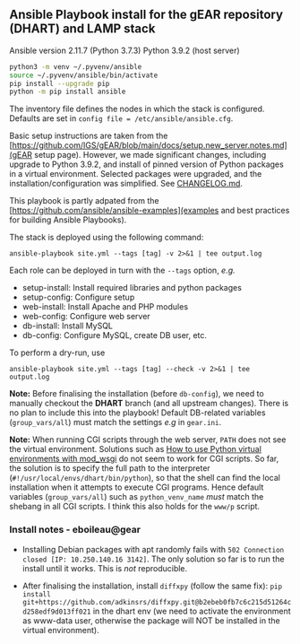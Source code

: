 Ansible Playbook install for the gEAR repository (DHART) and LAMP stack
-----------------------------------------------------------------------

Ansible version 2.11.7 (Python 3.7.3)
Python 3.9.2 (host server)

```bash
python3 -m venv ~/.pyvenv/ansible
source ~/.pyvenv/ansible/bin/activate
pip install --upgrade pip
python -m pip install ansible
```

The inventory file defines the nodes in which the stack is configured.
Defaults are set in `config file = /etc/ansible/ansible.cfg`.

Basic setup instructions are taken from the [https://github.com/IGS/gEAR/blob/main/docs/setup.new_server.notes.md](gEAR setup page).
However, we made significant changes, including upgrade to Python 3.9.2, and install of pinned version of Python packages in a virtual environment.
Selected packages were upgraded, and the installation/configuration was simplified. See [CHANGELOG.md](CHANGELOG).

This playbook is partly adpated from the [https://github.com/ansible/ansible-examples](examples and best practices for building Ansible Playbooks).

The stack is deployed using the following command:

```
ansible-playbook site.yml --tags [tag] -v 2>&1 | tee output.log
```

Each role can be deployed in turn with the `--tags` option, *e.g.*

* setup-install: Install required libraries and python packages
* setup-config: Configure setup 
* web-install: Install Apache and PHP modules
* web-config: Configure web server
* db-install: Install MySQL
* db-config: Configure MySQL, create DB user, etc.


To perform a dry-run, use

```
ansible-playbook site.yml --tags [tag] --check -v 2>&1 | tee output.log
```

**Note:** Before finalising the installation (before `db-config`), we need to manually checkout the **DHART** branch (and all upstream changes). There is no
plan to include this into the playbook! Default DB-related variables (`group_vars/all`) must match the settings _e.g_ in `gear.ini`.

**Note:** When running CGI scripts through the web server, `PATH` does not see the virtual environment. Solutions such as [How to use Python virtual environments with mod_wsgi](https://modwsgi.readthedocs.io/en/master/user-guides/virtual-environments.html) do not seem to work for CGI scripts. So far, the solution is to specify the full path to the interpreter (`#!/usr/local/envs/dhart/bin/python`), so that the shell can find the local installation when it attempts to execute CGI programs. Hence default variables (`group_vars/all`) such as `python_venv_name` _must_ match the shebang in all CGI scripts. I think this also holds for the `www/p` script.


### Install notes - eboileau@gear

- Installing Debian packages with apt randomly fails with `502 Connection closed [IP: 10.250.140.16 3142]`. The only solution so far is
to run the install until it works. This is _not_ reproducible.

- After finalising the installation, install `diffxpy` (follow the same fix): `pip install git+https://github.com/adkinsrs/diffxpy.git@b2ebeb0fb7c6c215d51264cd258edf9d013ff021` in the dhart env (we need to activate the environment as www-data user, otherwise
the package will NOT be installed in the virtual environment).


